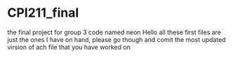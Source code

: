 # CPI211_final
the final project for group 3 code named neon
Hello all these first files are just the ones I have on hand, please go though and comit the most updated virsion of ach file that you have worked on
